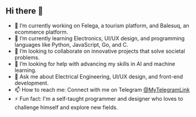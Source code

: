 ## Hi there 👋

<!--
**Eyumul/Eyumul** is a ✨ _special_ ✨ repository because its `README.md` (this file) appears on your GitHub profile.

Here are some ideas to get you started:
-->

- 🔭 I’m currently working on Felega, a tourism platform, and Balesuq, an ecommerce platform.
- 🌱 I’m currently learning Electronics, UI/UX design, and programming languages like Python, JavaScript, Go, and C.
- 👯 I’m looking to collaborate on innovative projects that solve societal problems.
- 🤔 I’m looking for help with advancing my skills in AI and machine learning.
- 💬 Ask me about Electrical Engineering, UI/UX design, and front-end development.
- 📫 How to reach me: Connect with me on Telegram [@MyTelegramLink](https://t.me/Joel0483)
- ⚡ Fun fact: I'm a self-taught programmer and designer who loves to challenge himself and explore new fields.

